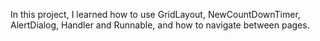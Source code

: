 In this project, I learned how to use GridLayout, NewCountDownTimer, AlertDialog, Handler and Runnable, and how to navigate between pages.

